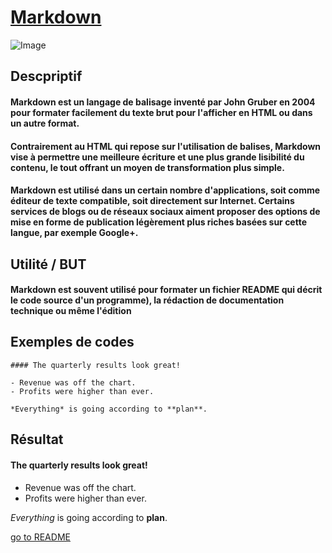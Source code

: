 
# <ins>Markdown</ins>

![Image](https://www.taskade.com/blog/wp-content/uploads/2022/03/markdown-logo-1.gif)

## Descpriptif


#### Markdown est un langage de balisage inventé par John Gruber en 2004 pour formater facilement du texte brut  pour l'afficher en HTML ou dans un autre format. 
 
 #### Contrairement au  HTML qui repose sur l'utilisation de balises,  Markdown vise à permettre une meilleure écriture et une plus grande lisibilité du contenu, le tout offrant un moyen de transformation plus simple. 
 
  #### Markdown est utilisé dans un certain nombre d'applications, soit comme éditeur de texte compatible, soit directement sur Internet. Certains services de blogs ou de réseaux sociaux aiment proposer des options de mise en forme de publication légèrement plus riches basées sur cette langue, par exemple  Google+.

## Utilité / BUT      

#### Markdown est souvent utilisé pour formater un fichier README qui décrit le code source d'un programme), la rédaction de documentation technique ou même l'édition


## Exemples de codes

```
#### The quarterly results look great!

- Revenue was off the chart.
- Profits were higher than ever.

*Everything* is going according to **plan**.

```

## Résultat

#### The quarterly results look great!

- Revenue was off the chart.
- Profits were higher than ever.

*Everything* is going according to **plan**.


[go to README](README.md)
